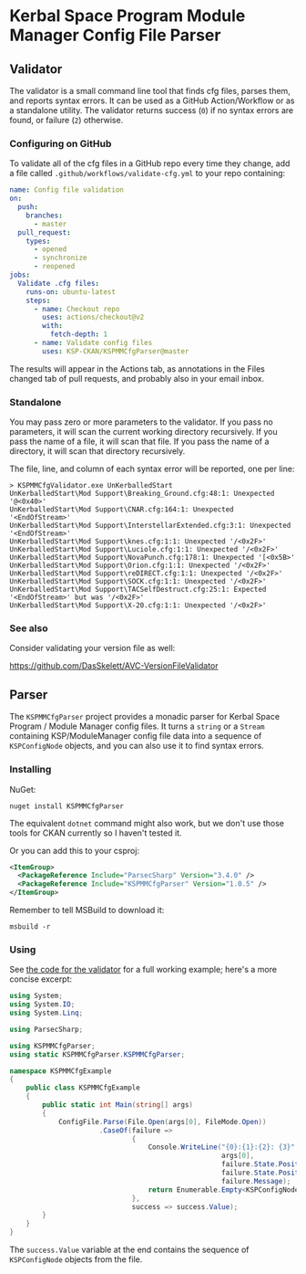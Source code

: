 # Kerbal Space Program Module Manager Config File Parser

## Validator

The validator is a small command line tool that finds cfg files, parses them, and reports syntax errors. It can be used as a GitHub Action/Workflow or as a standalone utility. The validator returns success (`0`) if no syntax errors are found, or failure (`2`) otherwise.

### Configuring on GitHub

To validate all of the cfg files in a GitHub repo every time they change, add a file called `.github/workflows/validate-cfg.yml` to your repo containing:

```yaml
name: Config file validation
on:
  push:
    branches:
      - master
  pull_request:
    types:
      - opened
      - synchronize
      - reopened
jobs:
  Validate .cfg files:
    runs-on: ubuntu-latest
    steps:
      - name: Checkout repo
        uses: actions/checkout@v2
        with:
          fetch-depth: 1
      - name: Validate config files
        uses: KSP-CKAN/KSPMMCfgParser@master
```

The results will appear in the Actions tab, as annotations in the Files changed tab of pull requests, and probably also in your email inbox.

### Standalone

You may pass zero or more parameters to the validator. If you pass no parameters, it will scan the current working directory recursively. If you pass the name of a file, it will scan that file. If you pass the name of a directory, it will scan that directory recursively.

The file, line, and column of each syntax error will be reported, one per line:

```
> KSPMMCfgValidator.exe UnKerballedStart
UnKerballedStart\Mod Support\Breaking_Ground.cfg:48:1: Unexpected '@<0x40>'
UnKerballedStart\Mod Support\CNAR.cfg:164:1: Unexpected '<EndOfStream>'
UnKerballedStart\Mod Support\InterstellarExtended.cfg:3:1: Unexpected '<EndOfStream>'
UnKerballedStart\Mod Support\knes.cfg:1:1: Unexpected '/<0x2F>'
UnKerballedStart\Mod Support\Luciole.cfg:1:1: Unexpected '/<0x2F>'
UnKerballedStart\Mod Support\NovaPunch.cfg:178:1: Unexpected '[<0x5B>'
UnKerballedStart\Mod Support\Orion.cfg:1:1: Unexpected '/<0x2F>'
UnKerballedStart\Mod Support\reDIRECT.cfg:1:1: Unexpected '/<0x2F>'
UnKerballedStart\Mod Support\SOCK.cfg:1:1: Unexpected '/<0x2F>'
UnKerballedStart\Mod Support\TACSelfDestruct.cfg:25:1: Expected '<EndOfStream>' but was '/<0x2F>'
UnKerballedStart\Mod Support\X-20.cfg:1:1: Unexpected '/<0x2F>'
```

### See also

Consider validating your version file as well:

<https://github.com/DasSkelett/AVC-VersionFileValidator>

## Parser

The `KSPMMCfgParser` project provides a monadic parser for Kerbal Space Program / Module Manager config files. It turns a `string` or a `Stream` containing KSP/ModuleManager config file data into a sequence of `KSPConfigNode` objects, and you can also use it to find syntax errors.

### Installing

NuGet:

```
nuget install KSPMMCfgParser
```

The equivalent `dotnet` command might also work, but we don't use those tools for CKAN currently so I haven't tested it.

Or you can add this to your csproj:

```xml
<ItemGroup>
  <PackageReference Include="ParsecSharp" Version="3.4.0" />
  <PackageReference Include="KSPMMCfgParser" Version="1.0.5" />
</ItemGroup>
```

Remember to tell MSBuild to download it:

```
msbuild -r
```

### Using

See [the code for the validator](KSPMMCfgValidator/KSPMMCfgValidator.cs) for a full working example; here's a more concise excerpt:

```csharp
using System;
using System.IO;
using System.Linq;

using ParsecSharp;

using KSPMMCfgParser;
using static KSPMMCfgParser.KSPMMCfgParser;

namespace KSPMMCfgExample
{
    public class KSPMMCfgExample
    {
        public static int Main(string[] args)
        {
            ConfigFile.Parse(File.Open(args[0], FileMode.Open))
                      .CaseOf(failure =>
                              {
                                  Console.WriteLine("{0}:{1}:{2}: {3}",
                                                    args[0],
                                                    failure.State.Position.Line,
                                                    failure.State.Position.Column,
                                                    failure.Message);
                                  return Enumerable.Empty<KSPConfigNode>();
                              },
                              success => success.Value);
        }
    }
}
```

The `success.Value` variable at the end contains the sequence of `KSPConfigNode` objects from the file.
